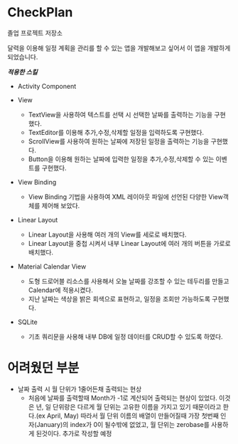 # CheckPlan
졸업 프로젝트 저장소

달력을 이용해 일정 계획을 관리를 할 수 있는 앱을 개발해보고 싶어서 이 앱을 개발하게 되었습니다.

***적용한 스킬***
+ Activity Component

+ View
  - TextView을 사용하여 텍스트를 선택 시 선택한 날짜를 출력하는 기능을 구현했다. 
  - TextEditor를 이용해 추가,수정,삭제할 일정을 입력하도록 구현했다.
  - ScrollView를 사용하여 원하는 날짜에 저장된 일정을 출력하는 기능을 구현했다.
  - Button을 이용해 원하는 날짜에 입력한 일정을 추가,수정,삭제할 수 있는 이벤트를 구현했다.   
  
+ View Binding
  - View Binding 기법을 사용하여 XML 레이아웃 파일에 선언된 다양한 View객체를 제어해 보았다.
 
+ Linear Layout
  - Linear Layout을 사용해 여러 개의 View를 세로로 배치했다.
  - Linear Layout을 중첩 시켜서 내부 Linear Layout에 여러 개의 버튼을 가로로 배치했다.

+ Material Calendar View
  - 도형 드로어블 리소스를 사용해서 오늘 날짜를 강조할 수 있는 테두리를 만들고 Calendar에 적용시켰다.
  - 지난 날짜는 색상을 밝은 회색으로 표현하고, 일정을 조회만 가능하도록 구현했다.

+ SQLite
  - 기초 쿼리문을 사용해 내부 DB에 일정 데이터를 CRUD할 수 있도록 하였다.
#

# 어려웠던 부분
+ 날짜 출력 시 월 단위가 1줄어든채 출력되는 현상
  - 처음에 날짜를 출력할때 Month가 -1로 계산되어 출력되는 현상이 있었다.
  이것은 년, 일 단위랑은 다르게 월 단위는 고유한 이름을 가지고 있기 때문이라고 한다.(ex April, May)
따라서 월 단위 이름의 배열이 만들어질때 가장 첫번째 인자(January)의 index가 0이 될수밖에 없었고, 월 단위는 zerobase를 사용하게 된것이다.
추가로 작성할 예정
